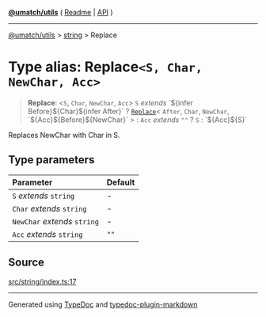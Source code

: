 [**@umatch/utils**](../../README.md) ( [Readme](../../README.md) \| [API](../../API.md) )

---

[@umatch/utils](../../API.md) > [string](../README.md) > Replace

# Type alias: Replace`<S, Char, NewChar, Acc>`

> **Replace**: \<`S`, `Char`, `NewChar`, `Acc`\> `S` _extends_ \`$\{infer Before}$\{Char}$\{infer After}\` ? [`Replace`](type-alias.Replace.md)\< `After`, `Char`, `NewChar`, \`$\{Acc}$\{Before}$\{NewChar}\` \> : `Acc` _extends_ `""` ? `S` : \`$\{Acc}$\{S}\`

Replaces NewChar with Char in S.

## Type parameters

| Parameter                    | Default |
| :--------------------------- | :------ |
| `S` _extends_ `string`       | -       |
| `Char` _extends_ `string`    | -       |
| `NewChar` _extends_ `string` | -       |
| `Acc` _extends_ `string`     | `""`    |

## Source

[src/string/index.ts:17](https://github.com/umatch-oficial/utils/blob/a9008ad/src/string/index.ts#L17)

---

Generated using [TypeDoc](https://typedoc.org/) and [typedoc-plugin-markdown](https://www.npmjs.com/package/typedoc-plugin-markdown)
